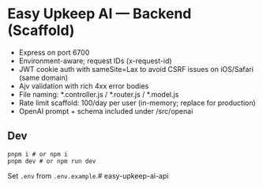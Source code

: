 # Easy Upkeep AI — Backend (Scaffold)

- Express on port 6700
- Environment-aware; request IDs (x-request-id)
- JWT cookie auth with sameSite=Lax to avoid CSRF issues on iOS/Safari (same domain)
- Ajv validation with rich 4xx error bodies
- File naming: *.controller.js / *.router.js / *.model.js
- Rate limit scaffold: 100/day per user (in-memory; replace for production)
- OpenAI prompt + schema included under /src/openai

## Dev
```
pnpm i # or npm i
pnpm dev # or npm run dev
```
Set `.env` from `.env.example`.# easy-upkeep-ai-api
